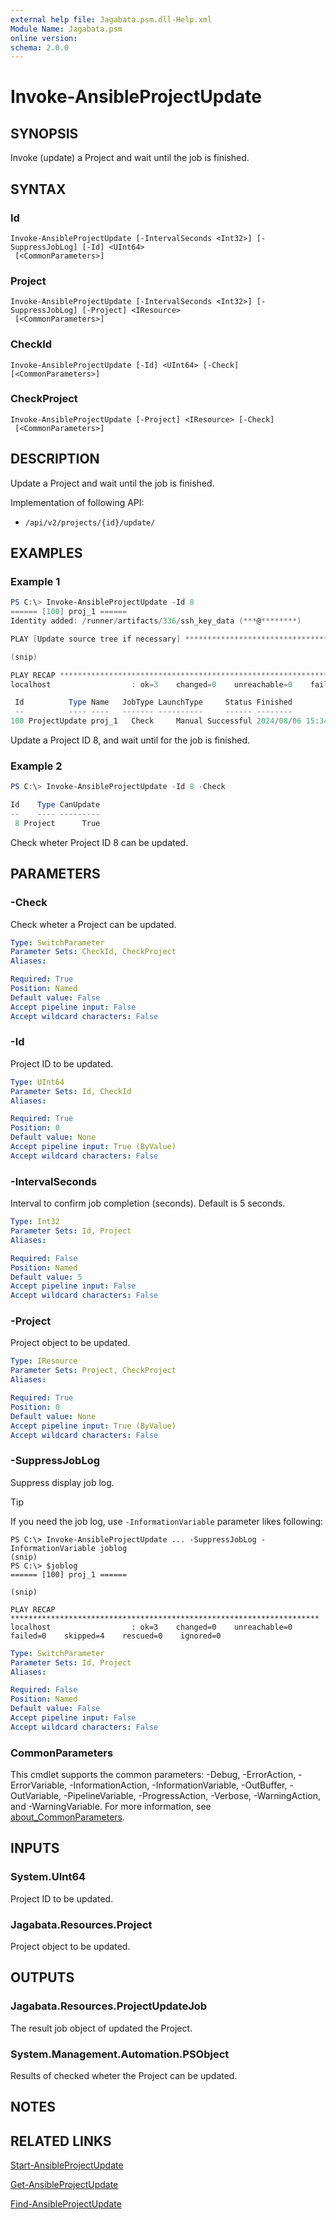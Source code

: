 ```yaml
---
external help file: Jagabata.psm.dll-Help.xml
Module Name: Jagabata.psm
online version:
schema: 2.0.0
---
```


# Invoke-AnsibleProjectUpdate

## SYNOPSIS
Invoke (update) a Project and wait until the job is finished.

## SYNTAX

### Id
```
Invoke-AnsibleProjectUpdate [-IntervalSeconds <Int32>] [-SuppressJobLog] [-Id] <UInt64>
 [<CommonParameters>]
```

### Project
```
Invoke-AnsibleProjectUpdate [-IntervalSeconds <Int32>] [-SuppressJobLog] [-Project] <IResource>
 [<CommonParameters>]
```

### CheckId
```
Invoke-AnsibleProjectUpdate [-Id] <UInt64> [-Check] [<CommonParameters>]
```

### CheckProject
```
Invoke-AnsibleProjectUpdate [-Project] <IResource> [-Check]
 [<CommonParameters>]
```

## DESCRIPTION
Update a Project and wait until the job is finished.

Implementation of following API:  
- `/api/v2/projects/{id}/update/`

## EXAMPLES

### Example 1
```powershell
PS C:\> Invoke-AnsibleProjectUpdate -Id 8
====== [100] proj_1 ======
Identity added: /runner/artifacts/336/ssh_key_data (***@********)

PLAY [Update source tree if necessary] *****************************************

(snip)

PLAY RECAP *********************************************************************
localhost                  : ok=3    changed=0    unreachable=0    failed=0    skipped=4    rescued=0    ignored=0

 Id          Type Name   JobType LaunchType     Status Finished            Elapsed LaunchedBy     Template       Note
 --          ---- ----   ------- ----------     ------ --------            ------- ----------     --------       ----
100 ProjectUpdate proj_1   Check     Manual Successful 2024/08/06 15:34:34   1.888 [user][1]admin [8][git]proj_1 {[Branch, master], [Revision, 3cc7efff0ab80a0108456317c47214509728c9d3], [Url, git@gitrepo:repo1.git]}
```

Update a Project ID 8, and wait until for the job is finished.

### Example 2
```powershell
PS C:\> Invoke-AnsibleProjectUpdate -Id 8 -Check

Id    Type CanUpdate
--    ---- ---------
 8 Project      True
```

Check wheter Project ID 8 can be updated.

## PARAMETERS

### -Check
Check wheter a Project can be updated.

```yaml
Type: SwitchParameter
Parameter Sets: CheckId, CheckProject
Aliases:

Required: True
Position: Named
Default value: False
Accept pipeline input: False
Accept wildcard characters: False
```

### -Id
Project ID to be updated.

```yaml
Type: UInt64
Parameter Sets: Id, CheckId
Aliases:

Required: True
Position: 0
Default value: None
Accept pipeline input: True (ByValue)
Accept wildcard characters: False
```

### -IntervalSeconds
Interval to confirm job completion (seconds).
Default is 5 seconds.

```yaml
Type: Int32
Parameter Sets: Id, Project
Aliases:

Required: False
Position: Named
Default value: 5
Accept pipeline input: False
Accept wildcard characters: False
```

### -Project
Project object to be updated.

```yaml
Type: IResource
Parameter Sets: Project, CheckProject
Aliases:

Required: True
Position: 0
Default value: None
Accept pipeline input: True (ByValue)
Accept wildcard characters: False
```

### -SuppressJobLog
Suppress display job log.

> [!TIP]  
> If you need the job log, use `-InformationVariable` parameter likes following:  
>  
>     PS C:\> Invoke-AnsibleProjectUpdate ... -SuppressJobLog -InformationVariable joblog  
>     (snip)  
>     PS C:\> $joblog  
>     ====== [100] proj_1 ======  
>     
>     (snip)  
>     
>     PLAY RECAP *********************************************************************  
>     localhost                  : ok=3    changed=0    unreachable=0    failed=0    skipped=4    rescued=0    ignored=0

```yaml
Type: SwitchParameter
Parameter Sets: Id, Project
Aliases:

Required: False
Position: Named
Default value: False
Accept pipeline input: False
Accept wildcard characters: False
```

### CommonParameters
This cmdlet supports the common parameters: -Debug, -ErrorAction, -ErrorVariable, -InformationAction, -InformationVariable, -OutBuffer, -OutVariable, -PipelineVariable, -ProgressAction, -Verbose, -WarningAction, and -WarningVariable. For more information, see [about_CommonParameters](http://go.microsoft.com/fwlink/?LinkID=113216).

## INPUTS

### System.UInt64
Project ID to be updated.

### Jagabata.Resources.Project
Project object to be updated.

## OUTPUTS

### Jagabata.Resources.ProjectUpdateJob
The result job object of updated the Project.

### System.Management.Automation.PSObject
Results of checked wheter the Project can be updated.

## NOTES

## RELATED LINKS

[Start-AnsibleProjectUpdate](Start-AnsibleProjectUpdate.md)

[Get-AnsibleProjectUpdate](Get-AnsibleProjectUpdate.md)

[Find-AnsibleProjectUpdate](Find-AnsibleProjectUpdate.md)
